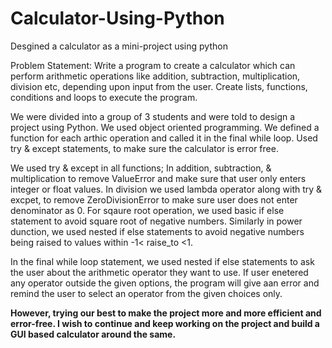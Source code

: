 # Calculator-Using-Python
Desgined a calculator as a mini-project using python

Problem Statement:
Write a program to create a calculator which can perform arithmetic 
operations like addition, subtraction, multiplication, division etc, 
depending upon input from the user. Create lists, functions, conditions 
and loops to execute the program. 

We were divided into a group of 3 students and were told to design a project using Python.
We used object oriented programming. We defined a function for each arthic operation and called
it in the final while loop. Used try & except statements, to make sure the calculator is error free. 

We used try & except in all functions; In addition, subtraction, & multiplication to remove ValueError and
make sure that user only enters integer or float values. In division we used lambda operator along with try & excpet, 
to remove ZeroDivisionError to make sure user does not enter denominator as 0. For sqaure root operation, we used 
basic if else statement to avoid square root of negative numbers. Similarly in power dunction, we used nested if else 
statements to avoid negative numbers being raised to values within -1< raise_to <1. 

In the final while loop statement, we used nested if else statements to ask the user about the arithmetic operator 
they want to use. If user enetered any operator outside the given options, the program will give aan error and remind
the user to select an operator from the given choices only. 

<b>However, trying our best to make the project more and more efficient and error-free. I wish to continue and keep working
on the project and build a GUI based calculator around the same. </b>
